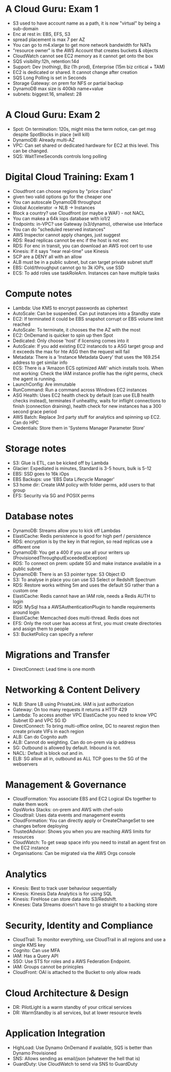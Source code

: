 # A Cloud Guru: Exam 1

- S3 used to have account name as a path, it is now "virtual" by being a sub-domain
- Enc at rest in: EBS, EFS, S3
- spread placement is max 7 per AZ
- You can go to m4.xlarge to get more network bandwidth for NATs
- "resource owner" is the AWS Account that creates buckets & objects
- CloudWatch cannot see EC2 memory as it cannot get onto the box
- SQS visibility:12h, retention:14d
- Support: Dev (nothing), Biz (1h prod), Enterprise (15m biz critical + TAM)
- EC2 is dedicated or shared. It cannot change after creation
- SQS Long Polling is set in Seconds
- Storage Gateway: on prem for NFS or partial backup
- DynamoDB max size is 400kb name+value
- subnets: biggest:16, smallest: 28

# A Cloud Guru: Exam 2

- Spot: On termination: 120s, might miss the term notice, can get msg despite SpotBlocks in place (will kill)
- DynamoDB: Already multi-AZ
- VPC: Can set shared or dedicated hardware for EC2 at this level. This can be changed.
- SQS: WaitTimeSeconds controls long polling

# Digital Cloud Training: Exam 1

- Cloudfront can choose regions by "price class"
- given two valid options go for the cheaper one
- You can autoscale DynamoDB throughput
- Global Accelerator -> NLB -> Instances
- Block a country? use Cloudfront (or maybe a WAF) - not NACL
- You can makea a 64k iops database with io1/2
- Endpoints: in-VPC? use Gateway (s3/dynamo), otherwise use Interface
- You can do "scheduled reserved instances"
- AWS Inspector cannot apply changes, just suggest
- RDS: Read replicas cannot be enc if the host is not enc
- RDS: For enc in transit, you can download an AWS root cert to use
- Kinesis: If it says "near real-time" use Kinesis
- SCP are a DENY all with an allow
- ALB must be in a public subnet, but can target private subnet stuff
- EBS: Cold/throughput cannot go to 3k iOPs, use SSD
- ECS: To add roles use taskRoleArn. Instances can have multiple tasks

# Compute notes

- Lambda: Use KMS to encrypt passwords as ciphertext
- AutoScale: Can be suspended. Can put instances into a Standby state
- EC2: If terminated it could be EBS snapshot corrupt or EBS volume limit reached
- AutoScale: To terminate, it chooses the the AZ with the most
- EC2: OnDemand is quicker to spin up then Spot
- Dedicated: Only choose 'host' if licensing comes into it
- AutoScale: If you add existing EC2 instancds to a ASG target group and it exceeds the max for hte ASG then the request will fail
- Metadata: There is a 'Instance Metadata Query' that uses the 169.254 address to get similar info
- ECS: There is a 'Amazon ECS optimized AMI' which installs tools. When not working: Check the IAM instance profile has the right perms, check the agent is running.
- LaunchConfig: Are immutable
- RunCommand: Run a command across Windows EC2 instances
- ASG Health: Uses EC2 health check by default (can use ELB health checks instead), terminates if unhealthy, waits for inflight connections to finish (connection draining), health check for new instances has a 300 second grace period
- AWS Batch: Replace 3rd party stuff for analytics and spinning up EC2. Can do HPC
- Credentials: Store them in 'Systems Manager Parameter Store'

# Storage notes

- S3: Glue is ETL, can be kicked off by Lambda
- Glacier: Expediated is minutes, Standard is 3-5 hours, bulk is 5-12
- EBS: SSD goes to 16k iOps
- EBS Backups: use 'EBS Data Lifecycle Manager'
- S3 home dir: Create IAM policy with folder perms, add users to that group
- EFS: Security via SG and POSIX perms

# Database notes

- DynamoDB: Streams allow you to kick off Lambdas
- ElastiCache: Redis persistence is good for high perf / persistence
- RDS: encryption is by the key in that region, so read replicas use a different one
- DynamoDB: You get a 400 if you use all your writers up (ProvisionedThroughputExceededException)
- RDS: To connect on prem: update SG and make instance available in a public subnet
- DynamoDB: There is an S3 pointer type: S3 Object ID
- S3: To analyse in place you can use S3 Select or Redshift Spectrum
- RDS: Restore works withing 5m and uses the default SG rather than a custom one
- ElastiCache: Redis cannot have an IAM role, needs a Redis AUTH to login
- RDS: MySql hsa a AWSAuthenticationPlugin to handle requirements around login
- ElastiCache: Memcached does multi-thread. Redis does not
- EFS: Only the root user has access at first, you must create directories and assign them to people
- S3: BucketPolicy can specify a referer

# Migrations and Transfer

- DirectConnect: Lead time is one month

# Networking & Content Delivery

- NLB: Share LB using PrivateLink. IAM is just authorization
- Gateway: On too many requests it returns a HTTP 429
- Lambda: To access another VPC ElastiCache you need to know VPC Subnet ID and VPC SG ID
- DirectConnect: To bring multi-office online, DC to nearest region then create private VIFs in each region
- ALB: Can do Cognito auth
- ALB: Cannot do weighting. Can do on-prem via ip address
- SG: Outbound is allowed by default. Inbound is not.
- NACL: Default is block out and in.
- ELB: SG allow all in, outbound as ALL TCP goes to the SG of the webservers

# Management & Governance

- CloudFormation: You associate EBS and EC2 Logical IDs together to make them work
- OpsWorks Stacks: on-prem and AWS with chef-solo
- Cloudtrail: Uses data events and management events
- CloudFormation: You can directly apply or CreateChangeSet to see changes before deploying
- TrustedAdvisor: Shows you when you are reaching AWS limits for resources
- CloudWatch: To get swap space info you need to install an agent first on the EC2 instance
- Organisations: Can be migrated via the AWS Orgs console

# Analytics

- Kinesis: Best to track user behaviour sequentially
- Kinesis: Kinesis Data Analytics is for using SQL
- Kinesis: FireHose can store data into S3/Redshift.
- Kineses: Data Streams doesn't have to go straight to a backing store

# Security, Identity and Compliance

- CloudTrail: To monitor everything, use CloudTrail in all regions and use a single KMS key
- Cognito: Can use MFA
- IAM: Has a Query API
- SSO: Use STS for roles and a AWS Federation Endpoint.
- IAM: Groups cannot be prinicples
- CloudFront: OAI is attached to the Bucket to only allow reads

# Cloud Architecture & Design

- DR: PilotLight is a warm standby of your critical services
- DR: WarmStandby is all services, but at lower resource levels

# Application Integration

- HighLoad: Use Dynamo OnDemand if available, SQS is better than Dynamo Provisioned
- SNS: Allows sending as email/json (whatever the hell that is)
- GuardDuty: Use CloudWatch to send via SNS to GuardDuty
